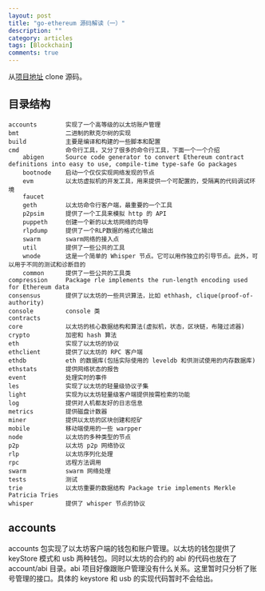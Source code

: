 ```yaml
---
layout: post
title: "go-ethereum 源码解读（一）"
description: ""
category: articles
tags: [Blockchain]
comments: true
---
```


从[项目地址](https://github.com/ethereum/go-ethereum.git) clone 源码。

## 目录结构

    accounts        实现了一个高等级的以太坊账户管理
    bmt             二进制的默克尔树的实现
    build           主要是编译和构建的一些脚本和配置
    cmd             命令行工具，又分了很多的命令行工具，下面一个一个介绍
        abigen      Source code generator to convert Ethereum contract definitions into easy to use, compile-time type-safe Go packages
        bootnode	启动一个仅仅实现网络发现的节点
        evm         以太坊虚拟机的开发工具，用来提供一个可配置的，受隔离的代码调试环境
        faucet		
        geth        以太坊命令行客户端，最重要的一个工具
        p2psim      提供了一个工具来模拟 http 的 API
        puppeth     创建一个新的以太坊网络的向导
        rlpdump     提供了一个RLP数据的格式化输出
        swarm       swarm网络的接入点
        util        提供了一些公共的工具
        wnode       这是一个简单的 Whisper 节点。它可以用作独立的引导节点。此外，可以用于不同的测试和诊断目的
        common      提供了一些公共的工具类
	compression     Package rle implements the run-length encoding used for Ethereum data
	consensus       提供了以太坊的一些共识算法，比如 ethhash, clique(proof-of-authority)
	console         console 类
	contracts	
	core            以太坊的核心数据结构和算法(虚拟机，状态，区块链，布隆过滤器)
	crypto          加密和 hash 算法
	eth             实现了以太坊的协议
	ethclient       提供了以太坊的 RPC 客户端
	ethdb           eth 的数据库(包括实际使用的 leveldb 和供测试使用的内存数据库)
	ethstats        提供网络状态的报告
	event           处理实时的事件
	les             实现了以太坊的轻量级协议子集
	light           实现为以太坊轻量级客户端提供按需检索的功能
	log             提供对人机都友好的日志信息
	metrics         提供磁盘计数器
	miner           提供以太坊的区块创建和挖矿
	mobile          移动端使用的一些 warpper
	node            以太坊的多种类型的节点
	p2p             以太坊 p2p 网络协议
	rlp             以太坊序列化处理
	rpc             远程方法调用
	swarm           swarm 网络处理
	tests           测试
	trie            以太坊重要的数据结构 Package trie implements Merkle Patricia Tries
	whisper         提供了 whisper 节点的协议

## accounts

accounts 包实现了以太坊客户端的钱包和账户管理。以太坊的钱包提供了 keyStore 模式和 usb 两种钱包。同时以太坊的合约的 abi 的代码也放在了 account/abi 目录。abi 项目好像跟账户管理没有什么关系。这里暂时只分析了账号管理的接口。具体的 keystore 和 usb 的实现代码暂时不会给出。